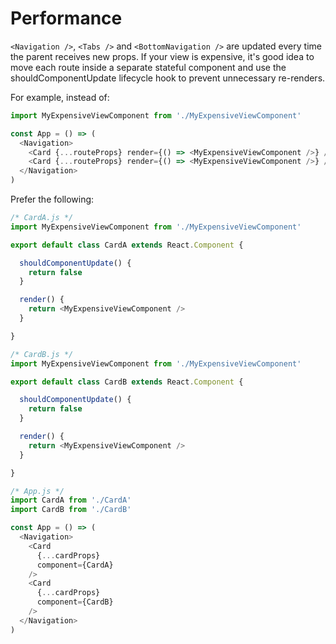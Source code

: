 # Performance

`<Navigation />`, `<Tabs />` and `<BottomNavigation />` are updated every time the parent receives new props. If your view is expensive, it's good idea to move each route inside a separate stateful component and use the shouldComponentUpdate lifecycle hook to prevent unnecessary re-renders.

For example, instead of:

```js
import MyExpensiveViewComponent from './MyExpensiveViewComponent'

const App = () => (
  <Navigation>
    <Card {...routeProps} render={() => <MyExpensiveViewComponent />} />
    <Card {...routeProps} render={() => <MyExpensiveViewComponent />} />
  </Navigation>
)
```

Prefer the following:

```js
/* CardA.js */
import MyExpensiveViewComponent from './MyExpensiveViewComponent'

export default class CardA extends React.Component {

  shouldComponentUpdate() {
    return false
  }

  render() {
    return <MyExpensiveViewComponent />
  }

}

/* CardB.js */
import MyExpensiveViewComponent from './MyExpensiveViewComponent'

export default class CardB extends React.Component {

  shouldComponentUpdate() {
    return false
  }

  render() {
    return <MyExpensiveViewComponent />
  }

}

/* App.js */
import CardA from './CardA'
import CardB from './CardB'

const App = () => (
  <Navigation>
    <Card
      {...cardProps}
      component={CardA}
    />
    <Card
      {...cardProps}
      component={CardB}
    />
  </Navigation>
)
```

